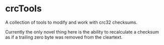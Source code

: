 # crcTools
A collection of tools to modify and work with crc32 checksums.

Currently the only novel thing here is the ability to recalculate a checksum as if a trailing zero byte was removed from the cleartext.

